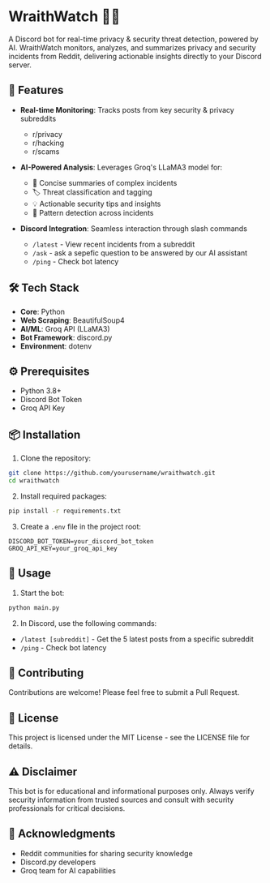 # WraithWatch 🦹‍♂️

A Discord bot for real-time privacy & security threat detection, powered by AI. WraithWatch monitors, analyzes, and summarizes privacy and security incidents from Reddit, delivering actionable insights directly to your Discord server.

## 🌟 Features

- **Real-time Monitoring**: Tracks posts from key security & privacy subreddits
  - r/privacy
  - r/hacking
  - r/scams

- **AI-Powered Analysis**: Leverages Groq's LLaMA3 model for:
  - 📝 Concise summaries of complex incidents
  - 🏷️ Threat classification and tagging
  - 💡 Actionable security tips and insights
  - 🔄 Pattern detection across incidents

- **Discord Integration**: Seamless interaction through slash commands
  - `/latest` - View recent incidents from a subreddit
  - `/ask` - ask a sepefic question to be answered by our AI assistant
  - `/ping` - Check bot latency

## 🛠️ Tech Stack

- **Core**: Python
- **Web Scraping**: BeautifulSoup4
- **AI/ML**: Groq API (LLaMA3)
- **Bot Framework**: discord.py
- **Environment**: dotenv

## ⚙️ Prerequisites

- Python 3.8+
- Discord Bot Token
- Groq API Key

## 📦 Installation

1. Clone the repository:
```bash
git clone https://github.com/yourusername/wraithwatch.git
cd wraithwatch
```

2. Install required packages:
```bash
pip install -r requirements.txt
```

3. Create a `.env` file in the project root:
```env
DISCORD_BOT_TOKEN=your_discord_bot_token
GROQ_API_KEY=your_groq_api_key
```

## 🚀 Usage

1. Start the bot:
```bash
python main.py
```

2. In Discord, use the following commands:
- `/latest [subreddit]` - Get the 5 latest posts from a specific subreddit
- `/ping` - Check bot latency

## 🤝 Contributing

Contributions are welcome! Please feel free to submit a Pull Request.

## 📝 License

This project is licensed under the MIT License - see the LICENSE file for details.

## ⚠️ Disclaimer

This bot is for educational and informational purposes only. Always verify security information from trusted sources and consult with security professionals for critical decisions.

## 🙏 Acknowledgments

- Reddit communities for sharing security knowledge
- Discord.py developers
- Groq team for AI capabilities 
